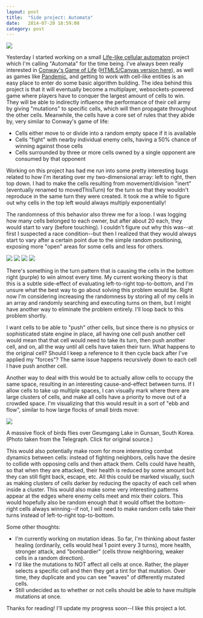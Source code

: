 ```yaml
---
layout: post
title:  "Side project: Automata"
date:   2014-07-20 18:59:00
category: post
---
```


<img src="http://i.imgur.com/Y6bDRNi.gif" />

<!-- more -->

Yesterday I started working on a small <a href="http://en.wikipedia.org/wiki/Life-like_cellular_automaton">Life-like cellular automaton</a> project which I'm calling "Automata" for the time being. I've always been really interested in <a href="http://www.bitstorm.org/gameoflife/">Conway's Game of Life</a> (<a href="http://pmav.eu/stuff/javascript-game-of-life-v3.1.1/">HTML5/Canvas version here</a>), as well as games like <a href="http://pandemic3.com/">Pandemic</a>, and getting to work with cell-like entities is an easy place to enter do some basic algorithm building. The idea behind this project is that it will eventually become a multiplayer, websockets-powered game where players have to conquer the largest amount of cells to win. They will be able to indirectly influence the performance of their cell army by giving "mutations" to specific cells, which will then propagate throughout the other cells. Meanwhile, the cells have a core set of rules that they abide by, very similar to Conway's game of life:

- Cells either move to or divide into a random empty space if it is available
- Cells "fight" with nearby individual enemy cells, having a 50% chance of winning against those cells
- Cells surrounded by three or more cells owned by a single opponent are consumed by that opponent

Working on this project has had me run into some pretty interesting bugs related to how I'm iterating over my two-dimensional array: left to right, then top down. I had to make the cells resulting from movement/division "inert" (eventually renamed to movedThisTurn) for the turn so that they wouldn't reproduce in the same turn they were created. It took me a while to figure out why cells in the top left would always multiply exponentially!

The randomness of this behavior also threw me for a loop. I was logging how many cells belonged to each owner, but after about 20 each, they would start to vary (before touching). I couldn't figure out why this was--at first I suspected a race condition--but then I realized that they would always start to vary after a certain point due to the simple random positioning, exposing more "open" areas for some cells and less for others.

<img src="http://i.imgur.com/tQpfjut.gif" />
<img src="http://i.imgur.com/mW5jpd2.gif" />
<img src="http://i.imgur.com/Wl68bOZ.gif" />
<img src="http://i.imgur.com/eWgYFCA.gif" />

There's something in the turn pattern that is causing the cells in the bottom right (purple) to win almost every time. My current working theory is that this is a subtle side-effect of evaluating left-to-right top-to-bottom, and I'm unsure what the best way to go about solving this problem would be. Right now I'm considering increasing the randomness by storing all of my cells in an array and randomly searching and executing turns on them, but I might have another way to eliminate the problem entirely. I'll loop back to this problem shortly.

I want cells to be able to "push" other cells, but since there is no physics or sophisticated state engine in place, all having one cell push another cell would mean that that cell would need to take its turn, then push another cell, and on, all the way until all cells have taken their turn. What happens to the original cell? Should I keep a reference to it then cycle back after I've applied my "forces"? The same issue happens recursively down to each cell I have push another cell.

Another way to deal with this would be to actually allow cells to occupy the same space, resulting in an interesting cause-and-effect between turns. If I allow cells to take up multiple spaces, I can visually mark where there are large clusters of cells, and make all cells have a priority to move out of a crowded space. I'm visualizing that this would result in a sort of "ebb and flow", similar to how large flocks of small birds move:

<div class="center">
	<a href="http://www.telegraph.co.uk/news/picturegalleries/picturesoftheday/7187689/Pictures-of-the-day-8-February-2010.html?image=11">
		<img src="http://i.telegraph.co.uk/multimedia/archive/01573/flock-birds_1573997i.jpg" />
	</a>
	<p>A massive flock of birds flies over Geumgang Lake in Gunsan, South Korea. (Photo taken from the Telegraph. Click for original source.)</p>
</div>

This would also potentially make room for more interesting combat dynamics between cells: instead of fighting neighbors, cells have the desire to collide with opposing cells and then attack them. Cells could have health, so that when they are attacked, their health is reduced by some amount but they can still fight back, escape, etc. All this could be marked visually, such as making clusters of cells darker by reducing the opacity of each cell when inside a cluster. This would also make some very interesting patterns appear at the edges where enemy cells meet and mix their colors. This would hopefully also be random enough that it would offset the bottom-right cells always winning--if not, I will need to make random cells take their turns instead of left-to-right top-to-bottom.

Some other thoughts:

- I'm currently working on mutation ideas. So far, I'm thinking about faster healing (ordinarily, cells would heal 1 point every 3 turns), more health, stronger attack, and "bombardier" (cells throw neighboring, weaker cells in a random direction).
- I'd like the mutations to NOT affect all cells at once. Rather, the player selects a specific cell and then they get a tint for that mutation. Over time, they duplicate and you can see "waves" of differently mutated cells.
- Still undecided as to whether or not cells should be able to have multiple mutations at once.

Thanks for reading! I'll update my progress soon--I like this project a lot.